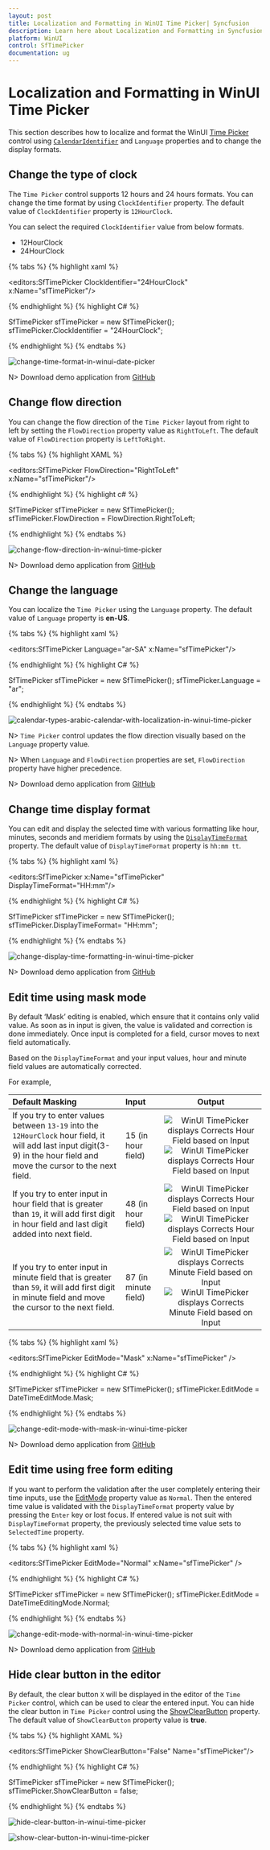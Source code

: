 ```yaml
---
layout: post
title: Localization and Formatting in WinUI Time Picker| Syncfusion
description: Learn here about Localization and Formatting in Syncfusion WinUI Time Picker (SfTimePicker) control, its elements, and more.
platform: WinUI
control: SfTimePicker
documentation: ug
---
```


# Localization and Formatting in WinUI Time Picker

This section describes how to localize and format the WinUI [Time Picker](https://help.syncfusion.com/cr/winui/Syncfusion.UI.Xaml.Editors.SfTimePicker.html) control using [`CalendarIdentifier`](https://help.syncfusion.com/cr/winui/Syncfusion.UI.Xaml.Calendar.SfCalendar.html#Syncfusion_UI_Xaml_Calendar_SfCalendar_CalendarIdentifier) and `Language` properties and to change the display formats.

## Change the type of clock

The `Time Picker` control supports 12 hours and 24 hours formats. You can change the time format by using `ClockIdentifier` property. The default value of `ClockIdentifier` property is `12HourClock`.

You can select the required `ClockIdentifier` value from below formats.

* 12HourClock
* 24HourClock 

{% tabs %}
{% highlight xaml %}

<editors:SfTimePicker ClockIdentifier="24HourClock"
                      x:Name="sfTimePicker"/>

{% endhighlight %}
{% highlight C# %}

SfTimePicker sfTimePicker = new SfTimePicker();
sfTimePicker.ClockIdentifier = "24HourClock";

{% endhighlight %}
{% endtabs %}

![change-time-format-in-winui-date-picker](Dropdown-Time-Spinner_images/change-time-format-in-winui-date-picker.png)

N> Download demo application from [GitHub](https://github.com/SyncfusionExamples/syncfusion-winui-tools-timepicker-examples/tree/main/Samples/Localization)

## Change flow direction

You can change the flow direction of the `Time Picker` layout from right to left by setting the `FlowDirection` property value as `RightToLeft`. The default value of `FlowDirection` property is `LeftToRight`.

{% tabs %}
{% highlight XAML %}

<editors:SfTimePicker FlowDirection="RightToLeft" 
                      x:Name="sfTimePicker"/>

{% endhighlight %}
{% highlight c# %}

SfTimePicker sfTimePicker = new SfTimePicker();
sfTimePicker.FlowDirection = FlowDirection.RightToLeft;

{% endhighlight %}
{% endtabs %}

![change-flow-direction-in-winui-time-picker](Dropdown-Time-Spinner_images/change-flow-direction-in-winui-time-picker.png)

N> Download demo application from [GitHub](https://github.com/SyncfusionExamples/syncfusion-winui-tools-timepicker-examples/blob/main/Samples/ViewAndItemCustomization)

## Change the language

You can localize the `Time Picker` using the `Language` property. The default value of `Language` property is **en-US**.

{% tabs %}
{% highlight xaml %}

<editors:SfTimePicker Language="ar-SA"
                      x:Name="sfTimePicker"/>

{% endhighlight %}
{% highlight C# %}

SfTimePicker sfTimePicker = new SfTimePicker();
sfTimePicker.Language = "ar";

{% endhighlight %}
{% endtabs %}

![calendar-types-arabic-calendar-with-localization-in-winui-time-picker](Dropdown-Time-Spinner_images/calendar-types-arabic-calendar-with-localization-in-winui-time-picker.png)

N> `Time Picker` control updates the flow direction visually based on the `Language` property value.

N> When `Language` and `FlowDirection` properties are set, `FlowDirection` property have higher precedence.

N> Download demo application from [GitHub](https://github.com/SyncfusionExamples/syncfusion-winui-tools-timepicker-examples/tree/main/Samples/Localization)

## Change time display format

 You can edit and display the selected time with various formatting like hour, minutes, seconds and meridiem formats by using the [`DisplayTimeFormat`](https://help.syncfusion.com/cr/winui/Syncfusion.UI.Xaml.Editors.SfTimePicker.html#Syncfusion_UI_Xaml_Editors_SfTimePicker_DisplayTimeFormat) property. The default value of `DisplayTimeFormat` property is `hh:mm tt`.

{% tabs %}
{% highlight xaml %}

<editors:SfTimePicker x:Name="sfTimePicker" 
                      DisplayTimeFormat="HH:mm"/>

{% endhighlight %}
{% highlight C# %}

SfTimePicker sfTimePicker = new SfTimePicker();
sfTimePicker.DisplayTimeFormat= "HH:mm";

{% endhighlight %}
{% endtabs %}

![change-display-time-formatting-in-winui-time-picker](Getting-Started_images/change-display-time-formatting-in-winui-time-picker.png)

N> Download demo application from [GitHub](https://github.com/SyncfusionExamples/syncfusion-winui-tools-timepicker-examples/blob/main/Samples/TimeRestriction)

## Edit time using mask mode

By default ‘Mask’ editing is enabled, which ensure that it contains only valid value. As soon as in input is given, the value is validated and correction is done immediately. Once input is completed for a field, cursor moves to next field automatically.

Based on the `DisplayTimeFormat` and your input values, hour and minute field values are automatically corrected. 

For example,

|    Default Masking   |    Input     |     Output      |
|:---------------------|:-------------|:---------------:|
| If you try to enter values between `13-19` into the `12HourClock` hour field, it will add last input digit(3-9) in the hour field and move the cursor to the next field. | 15 (in hour field)   | <img src="Getting-Started_images/winui-time-picker-hour-editing.png" alt="WinUI TimePicker displays Corrects Hour Field based on Input"/> <img src="Getting-Started_images/winui-time-picker-hour-editing-with-selection.png" alt="WinUI TimePicker displays Corrects Hour Field based on Input"/> |
| If you try to enter input in hour field that is greater than `19`, it will add first digit in hour field and last digit added into next field. | 48 (in hour field)   | <img src="Getting-Started_images/winui-time-picker-editing.png" alt="WinUI TimePicker displays Corrects Hour Field based on Input"/> <img src="Getting-Started_images/winui-timepicker-editing-with-selection.png" alt="WinUI TimePicker displays Corrects Hour Field based on Input"/> | 
| If you try to enter input in minute field that is greater than `59`, it will add first digit in minute field and move the cursor to the next field. |87 (in minute field) | <img src="Getting-Started_images/winui-time-picker-minute-editing.png" alt="WinUI TimePicker displays Corrects Minute Field based on Input"/> <img src="Getting-Started_images/winui-time-picker-minute-editing-with-selection.png" alt="WinUI TimePicker displays Corrects Minute Field based on Input"/> | 

{% tabs %}
{% highlight xaml %}

<editors:SfTimePicker EditMode="Mask"
                      x:Name="sfTimePicker" />

{% endhighlight  %}
{% highlight C# %}

SfTimePicker sfTimePicker = new SfTimePicker();
sfTimePicker.EditMode = DateTimeEditMode.Mask;

{% endhighlight  %}
{% endtabs %}

![change-edit-mode-with-mask-in-winui-time-picker](Getting-Started_images/change-edit-mode-with-mask-in-winui-time-picker.gif)

N> Download demo application from [GitHub](https://github.com/SyncfusionExamples/syncfusion-winui-tools-timepicker-examples/blob/main/Samples/TimeRestriction)

## Edit time using free form editing

If you want to perform the validation after the user completely entering their time inputs, use the [EditMode](https://help.syncfusion.com/cr/winui/Syncfusion.UI.Xaml.Editors.SfTimePicker.html#Syncfusion_UI_Xaml_Editors_SfTimePicker_EditMode) property value as `Normal`. Then the entered time value is validated with the `DisplayTimeFormat` property value by pressing the `Enter` key or lost focus. If entered value is not suit with `DisplayTimeFormat` property, the previously selected time value sets to `SelectedTime` property.

{% tabs %}
{% highlight xaml %}

<editors:SfTimePicker EditMode="Normal"
                      x:Name="sfTimePicker" />

{% endhighlight  %}
{% highlight C# %}

SfTimePicker sfTimePicker = new SfTimePicker();
sfTimePicker.EditMode = DateTimeEditingMode.Normal;

{% endhighlight  %}
{% endtabs %}

![change-edit-mode-with-normal-in-winui-time-picker](Getting-Started_images/change-edit-mode-with-normal-in-winui-time-picker.gif)

N> Download demo application from [GitHub](https://github.com/SyncfusionExamples/syncfusion-winui-tools-timepicker-examples/blob/main/Samples/TimeRestriction)

## Hide clear button in the editor

By default, the clear button `X` will be displayed in the editor of the `Time Picker` control, which can be used to clear the entered input. You can hide the clear button in `Time Picker` control using the [ShowClearButton](https://help.syncfusion.com/cr/winui/Syncfusion.UI.Xaml.Editors.DateTimePickerBase.html#Syncfusion_UI_Xaml_Editors_DateTimePickerBase_ShowClearButton) property. The default value of `ShowClearButton` property value is **true**.

{% tabs %}
{% highlight XAML %}

<editors:SfTimePicker ShowClearButton="False"
                      Name="sfTimePicker"/>

{% endhighlight %}
{% highlight C# %}

SfTimePicker sfTimePicker = new SfTimePicker();
sfTimePicker.ShowClearButton = false;

{% endhighlight %}
{% endtabs %}

![hide-clear-button-in-winui-time-picker](Getting-Started_images/hide-clear-button-in-winui-time-picker.png)

![show-clear-button-in-winui-time-picker](Getting-Started_images/show-clear-button-in-winui-time-picker.png)